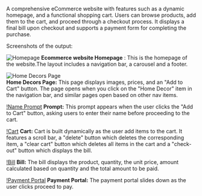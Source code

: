 A comprehensive eCommerce website with features such as a dynamic homepage, and a functional shopping cart. Users can browse products, add them to the cart, and proceed through a checkout process. It displays a final bill upon checkout and supports a payment form for completing the purchase.

Screenshots of the output:

![Homepage](images/Homepage.png)
**Ecommerce website Homepage** : This is the homepage of the website.The layout includes a navigation bar, a carousel and a footer.

![Home Decors Page](images/Homedecors.png)  
**Home Decors Page:** This page displays images, prices, and an "Add to Cart" button. The page opens when you click on the "Home Decor" item in the navigation bar, and similar pages open based on other nav items.

[!Name Prompt](images/NamePrompt.png)
**Prompt:** This prompt appears when the user clicks the "Add to Cart" button, asking users to enter their name before proceeding to the cart.

[!Cart](images/cart.png)
**Cart:** Cart is built dynamically as the user add items to the cart. It features a scroll bar, a "delete" button which deletes the corresponding item, a "clear cart" button which deletes all items in the cart and a "check-out" button which displays the bill.

[!Bill](images/Bill.png)
**Bill:** The bill displays the product, quantity, the unit price, amount calculated based on quantity and the total amount to be paid.

[!Payment Portal](images/payment.png)
**Payment Portal:** The payment portal slides down as the user clicks proceed to pay.
